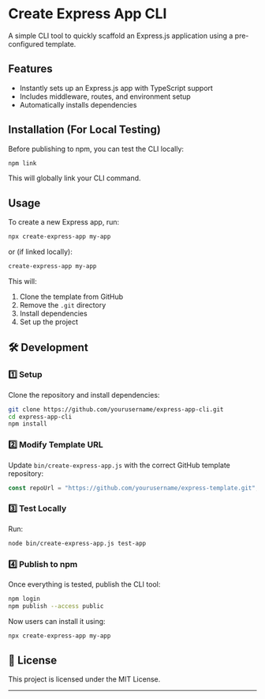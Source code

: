 # Create Express App CLI

A simple CLI tool to quickly scaffold an Express.js application using a pre-configured template.

##  Features
- Instantly sets up an Express.js app with TypeScript support
- Includes middleware, routes, and environment setup
- Automatically installs dependencies

##  Installation (For Local Testing)

Before publishing to npm, you can test the CLI locally:

```sh
npm link
```

This will globally link your CLI command.

##  Usage

To create a new Express app, run:

```sh
npx create-express-app my-app
```

or (if linked locally):

```sh
create-express-app my-app
```

This will:
1. Clone the template from GitHub
2. Remove the `.git` directory
3. Install dependencies
4. Set up the project

## 🛠️ Development

### **1️⃣ Setup**
Clone the repository and install dependencies:

```sh
git clone https://github.com/yourusername/express-app-cli.git
cd express-app-cli
npm install
```

### **2️⃣ Modify Template URL**
Update `bin/create-express-app.js` with the correct GitHub template repository:

```js
const repoUrl = "https://github.com/yourusername/express-template.git";
```

### **3️⃣ Test Locally**
Run:
```sh
node bin/create-express-app.js test-app
```

### **4️⃣ Publish to npm**
Once everything is tested, publish the CLI tool:

```sh
npm login
npm publish --access public
```

Now users can install it using:
```sh
npx create-express-app my-app
```

## 📜 License
This project is licensed under the MIT License.

---



